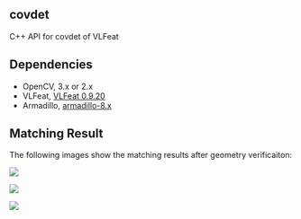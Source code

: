 ## covdet

C++ API for covdet of VLFeat

## Dependencies

- OpenCV, 3.x or 2.x
- VLFeat, [VLFeat 0.9.20](http://www.vlfeat.org/)
- Armadillo, [armadillo-8.x](http://arma.sourceforge.net/download.html)

## Matching Result

The following images show the matching results after geometry verificaiton:

![](http://ose5hybez.bkt.clouddn.com/github/covdet/brand.png)

![](http://ose5hybez.bkt.clouddn.com/github/covdet/wine.png)

![](http://ose5hybez.bkt.clouddn.com/github/covdet/tower.png)
